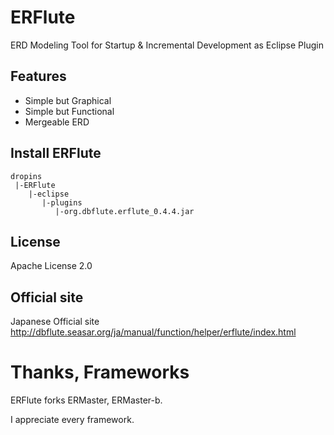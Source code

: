 ERFlute
=======================
ERD Modeling Tool for Startup & Incremental Development as Eclipse Plugin

## Features

- Simple but Graphical
- Simple but Functional
- Mergeable ERD

## Install ERFlute

```
dropins
 |-ERFlute
    |-eclipse
       |-plugins
          |-org.dbflute.erflute_0.4.4.jar
```

## License
Apache License 2.0

## Official site
Japanese Official site  
http://dbflute.seasar.org/ja/manual/function/helper/erflute/index.html

# Thanks, Frameworks
ERFlute forks ERMaster, ERMaster-b.  

I appreciate every framework.
